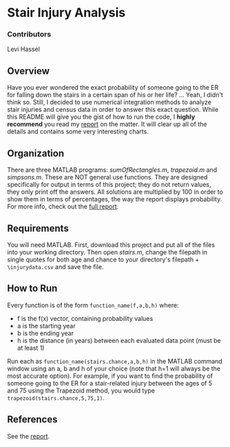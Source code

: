 # Stair Injury Analysis

### Contributors
Levi Hassel

## Overview
Have you ever wondered the exact probability of someone going to the ER for falling down the stairs in a certain span of his or her life? ... Yeah, I didn't think so. Still, I decided to use numerical integration methods to analyze stair injuries and census data in order to answer this exact question. While this README will give you the gist of how to run the code, I **highly recommend** you read my [report](/report.pdf "Stair Injury Analysis Report") on the matter. It will clear up all of the details and contains some very interesting charts.

## Organization
There are three MATLAB programs: *sumOfRectangles.m*, *trapezoid.m* and *simpsons.m*. These are NOT general use functions. They are designed specifically for output in terms of this project; they do not return values, they only print off the answers. All solutions are multiplied by 100 in order to show them in terms of percentages, the way the report displays probability. For more info, check out the [full report](/report.pdf "Stair Injury Analysis Report").

## Requirements
You will need MATLAB. First, download this project and put all of the files into your working directory. Then open *stairs.m*, change the filepath in single quotes for both age and chance to your directory's filepath + `\injurydata.csv` and save the file.

## How to Run
Every function is of the form `function_name(f,a,b,h)` where:
 * f is the f(x) vector, containing probability values
 * a is the starting year
 * b is the ending year
 * h is the distance (in years) between each evaluated data point (must be at least 1)

Run each as `function_name(stairs.chance,a,b,h)` in the MATLAB command window using an a, b and h of your choice (note that h=1 will always be the most accurate option). For example, if you want to find the probability of someone going to the ER for a stair-related injury between the ages of 5 and 75 using the Trapezoid method, you would type `trapezoid(stairs.chance,5,75,1)`.

## References
See the [report](/report.pdf "Stair Injury Analysis Report").